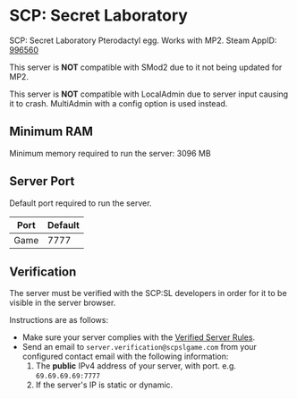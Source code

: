 # SCP: Secret Laboratory

SCP: Secret Laboratory Pterodactyl egg. Works with MP2. Steam AppID: [996560](https://steamdb.info/app/996560/)

This server is **NOT** compatible with SMod2 due to it not being updated for MP2.

This server is **NOT** compatible with LocalAdmin due to server input causing it to crash. MultiAdmin with a config option is used instead.

## Minimum RAM

Minimum memory required to run the server: 3096 MB

## Server Port

Default port required to run the server.

| Port    | Default |
|---------|---------|
| Game    | 7777    |

## Verification

The server must be verified with the SCP:SL developers in order for it to be visible in the server browser.

Instructions are as follows:

* Make sure your server complies with the [Verified Server Rules](https://scpslgame.com/Verified_server_rules.pdf).
* Send an email to `server.verification@scpslgame.com` from your configured contact email with the following information:
  1. The **public** IPv4 address of your server, with port. e.g. `69.69.69.69:7777`
  2. If the server's IP is static or dynamic.
